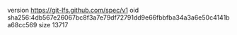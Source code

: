 version https://git-lfs.github.com/spec/v1
oid sha256:4db567e26067bc8f3a7e79df72791dd9e66fbbfba34a3a6e50c4141ba68cc569
size 13717
